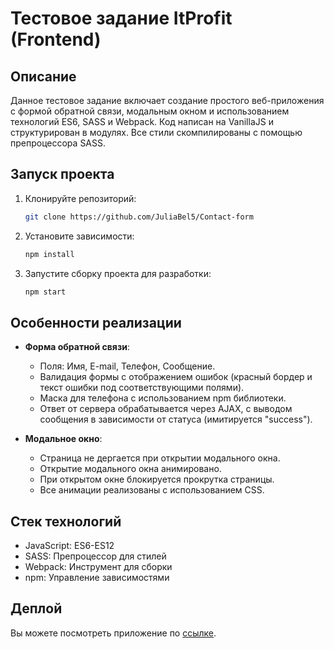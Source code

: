 # Тестовое задание ItProfit (Frontend)

## Описание

Данное тестовое задание включает создание простого веб-приложения с формой обратной связи, модальным окном и использованием технологий ES6, SASS и Webpack. Код написан на VanillaJS и структурирован в модулях. Все стили скомпилированы с помощью препроцессора SASS.

## Запуск проекта

1. Клонируйте репозиторий:

   ```bash
   git clone https://github.com/JuliaBel5/Contact-form
   ```

2. Установите зависимости:

   ```bash
   npm install
   ```

3. Запустите сборку проекта для разработки:

   ```bash
   npm start
   ```

## Особенности реализации

- **Форма обратной связи**:

  - Поля: Имя, E-mail, Телефон, Сообщение.
  - Валидация формы с отображением ошибок (красный бордер и текст ошибки под соответствующими полями).
  - Маска для телефона с использованием npm библиотеки.
  - Ответ от сервера обрабатывается через AJAX, с выводом сообщения в зависимости от статуса (имитируется "success").

- **Модальное окно**:
  - Страница не дергается при открытии модального окна.
  - Открытие модального окна анимировано.
  - При открытом окне блокируется прокрутка страницы.
  - Все анимации реализованы с использованием CSS.

## Стек технологий

- JavaScript: ES6-ES12
- SASS: Препроцессор для стилей
- Webpack: Инструмент для сборки
- npm: Управление зависимостями

## Деплой

Вы можете посмотреть приложение по [ссылке](https://contact-form-qym3.onrender.com).
